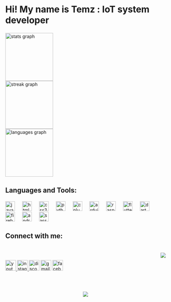 <h1 align="left">Hi! My name is Temz : IoT system developer</h1>

###

<div align="left">
  <img src="https://github-readme-stats.vercel.app/api?username=tems2548&hide_title=false&hide_rank=false&show_icons=true&include_all_commits=true&count_private=true&disable_animations=false&theme=dracula&locale=en&hide_border=false" height="150" alt="stats graph" /> <br>
  <img src="https://streak-stats.demolab.com?user=tems2548&locale=en&mode=daily&theme=dracula&hide_border=false&border_radius=5" height="150" alt="streak graph" /> <br>
  <img src="https://github-readme-stats.vercel.app/api/top-langs?username=tems2548&locale=en&hide_title=false&layout=compact&card_width=320&langs_count=5&theme=dracula&hide_border=false" height="150" alt="languages graph"  />
</div>

###

<h2 align="left">Languages and Tools:</h2>

###

<div align="left">
  <img src="https://cdn.jsdelivr.net/gh/devicons/devicon/icons/javascript/javascript-original.svg" height="30" alt="javascript logo"  />
  <img width="15" />
  <img src="https://cdn.jsdelivr.net/gh/devicons/devicon/icons/html5/html5-original.svg" height="30" alt="html5 logo"  />
  <img width="15" />
  <img src="https://cdn.jsdelivr.net/gh/devicons/devicon/icons/css3/css3-original.svg" height="30" alt="css3 logo"  />
  <img width="15" />
  <img src="https://cdn.jsdelivr.net/gh/devicons/devicon/icons/python/python-original.svg" height="30" alt="python logo"  />
  <img width="15" />
  <img src="https://cdn.jsdelivr.net/gh/devicons/devicon/icons/cplusplus/cplusplus-original.svg" height="30" alt="cplusplus logo"  />
  <img width="15" />
  <img src="https://cdn.jsdelivr.net/gh/devicons/devicon/icons/arduino/arduino-original.svg" height="30" alt="arduino logo"  />
  <img width="15" />
  <img src="https://cdn.jsdelivr.net/gh/devicons/devicon/icons/raspberrypi/raspberrypi-original.svg" height="30" alt="raspberrypi logo"  />
  <img width="15" />
  <img src="https://cdn.jsdelivr.net/gh/devicons/devicon/icons/flutter/flutter-original.svg" height="30" alt="flutter logo"  />
  <img width="15" />
  <img src="https://cdn.jsdelivr.net/gh/devicons/devicon/icons/dart/dart-original.svg" height="30" alt="dart logo"  />
  <img width="15" />
  <img src="https://cdn.jsdelivr.net/gh/devicons/devicon/icons/firebase/firebase-plain.svg" height="30" alt="firebase logo"  />
  <img width="15" />
  <img src="https://cdn.jsdelivr.net/gh/devicons/devicon/icons/android/android-original.svg" height="30" alt="android logo"  />
  <img width="15" />
  <img src="https://cdn.jsdelivr.net/gh/devicons/devicon/icons/sass/sass-original.svg" height="30" alt="sass logo"  />
</div>

###

<h2 align="left">Connect with me:</h2>

###

<br clear="both">

<img align="right" height="" src="https://media.tenor.com/IYfeN7W7mDcAAAAM/kurumi.gif"  />

###

<div align="left">
  <a href="https://www.youtube.com/channel/UCcnun2qeqf_73fhK4W2F-ZQ" target="_blank">
    <img src="https://img.shields.io/static/v1?message=Youtube&logo=youtube&label=&color=FF0000&logoColor=white&labelColor=&style=for-the-badge" height="33" alt="youtube logo"  />
  </a>
  <a href="https://www.instagram.com/temz_xcvbnm/" target="_blank">
    <img src="https://img.shields.io/static/v1?message=temz_xcvbnm&logo=instagram&label=&color=E4405F&logoColor=white&labelColor=&style=for-the-badge" height="33" alt="instagram logo"  />
  </a>
  <img src="https://img.shields.io/static/v1?message=ZmeT&logo=discord&label=&color=7289DA&logoColor=white&labelColor=&style=for-the-badge" height="33" alt="discord logo"  />
  <img src="https://img.shields.io/static/v1?message=tems2548@gmail.com&logo=gmail&label=&color=D14836&logoColor=white&labelColor=&style=for-the-badge" height="33" alt="gmail logo"  />
  <a href="https://web.facebook.com/profile.php?id=100009823932889" target="_blank">
    <img src="https://img.shields.io/static/v1?message=Facebook&logo=facebook&label=&color=1877F2&logoColor=white&labelColor=&style=for-the-badge" height="33" alt="facebook logo"  />
  </a>
</div>

###

<br clear="both">


###

<div align="center">
  <img src="https://profile-counter.glitch.me/tems2548/count.svg?"  />
</div>

###
